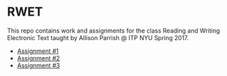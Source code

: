 # RWET
This repo contains work and assignments for the class Reading and Writing Electronic Text taught by Allison Parrish @ ITP NYU Spring 2017.

- [Assignment #1](https://github.com/cvalenzuela/rwet/tree/master/week1)
- [Assignment #2](https://github.com/cvalenzuela/rwet/tree/master/week2)
- [Assignment #3](https://github.com/cvalenzuela/rwet/tree/master/week3)

